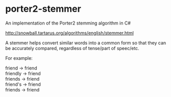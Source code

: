 porter2-stemmer
===============

An implementation of the Porter2 stemming algorithm in C#

http://snowball.tartarus.org/algorithms/english/stemmer.html

A stemmer helps convert similar words into a common form so that they can be accurately compared, regardless of tense/part of speec/etc.

For example:

friend -> friend  
friendly -> friend  
friends -> friend  
friend's -> friend  
friends -> friend  
